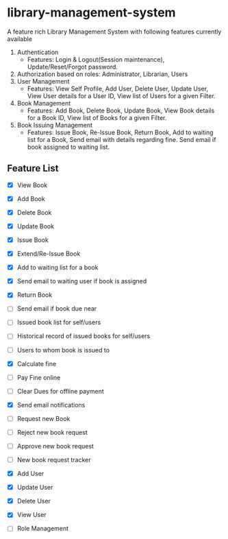 # library-management-system
A feature rich Library Management System with following features currently available
1. Authentication
	* Features: Login & Logout(Session maintenance), Update/Reset/Forgot password.
2. Authorization based on roles: Administrator, Librarian, Users
3. User Management
	* Features: View Self Profile, Add User, Delete User, Update User, View User details for a User ID, View list of Users for a given Filter.
4. Book Management
	* Features: Add Book, Delete Book, Update Book, View Book details for a Book ID, View list of Books for a given Filter.
5. Book Issuing Management
	* Features: Issue Book, Re-Issue Book, Return Book, Add to waiting list for a Book, Send email with details regarding fine. Send email if book assigned to waiting list.

## Feature List 
* [x] View Book
* [x] Add Book
* [x] Delete Book
* [x] Update Book

* [x] Issue Book
* [x] Extend/Re-Issue Book
* [x] Add to waiting list for a book
* [x] Send email to waiting user if book is assigned
* [x] Return Book
* [ ] Send email if book due near

* [ ] Issued book list for self/users
* [ ] Historical record of issued books for self/users
* [ ] Users to whom book is issued to

* [x] Calculate fine
* [ ] Pay Fine online
* [ ] Clear Dues for offline payment
* [x] Send email notifications

* [ ] Request new Book
* [ ] Reject new book request
* [ ] Approve new book request
* [ ] New book request tracker

* [x] Add User
* [x] Update User
* [x] Delete User
* [x] View User

* [ ] Role Management